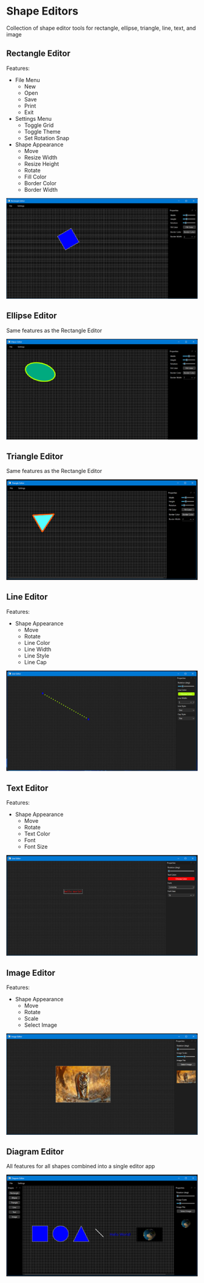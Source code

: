 # Shape Editors
Collection of shape editor tools for rectangle, ellipse, triangle, line, text, and image

## Rectangle Editor

Features:
- File Menu
    - New
    - Open
    - Save
    - Print
    - Exit
- Settings Menu
    - Toggle Grid
    - Toggle Theme
    - Set Rotation Snap
- Shape Appearance
    - Move
    - Resize Width
    - Resize Height
    - Rotate
    - Fill Color
    - Border Color
    - Border Width

![Screenshot](Images/RectangleEditor.png)

## Ellipse Editor

Same features as the Rectangle Editor

![Screenshot](Images/EllipseEditor.png)

## Triangle Editor

Same features as the Rectangle Editor

![Screenshot](Images/TriangleEditor.png)

## Line Editor

Features:
- Shape Appearance
    - Move
    - Rotate
    - Line Color
    - Line Width
    - Line Style
    - Line Cap

![Screenshot](Images/LineEditor.png)

## Text Editor

Features:
- Shape Appearance
    - Move
    - Rotate
    - Text Color
    - Font
    - Font Size

![Screenshot](Images/TextEditor.png)

## Image Editor

Features:
- Shape Appearance
    - Move
    - Rotate
    - Scale
    - Select Image

![Screenshot](Images/ImageEditor.png)

## Diagram Editor

All features for all shapes combined into a single editor app

![Screenshot](Images/DiagramEditor.png)

